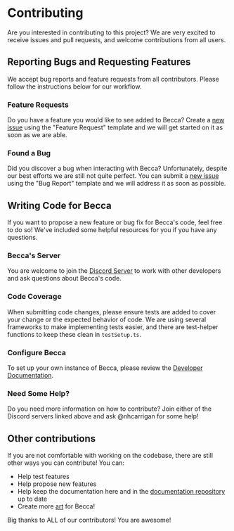 # Contributing

Are you interested in contributing to this project? We are very excited to receive issues and pull requests, and welcome contributions from all users.

## Reporting Bugs and Requesting Features

We accept bug reports and feature requests from all contributors. Please follow the instructions below for our workflow.

### Feature Requests

Do you have a feature you would like to see added to Becca? Create a [new issue](https://github.com/nhcarrigan/Becca-Lyria/issues/new/choose) using the "Feature Request" template and we will get started on it as soon as we are able.

### Found a Bug

Did you discover a bug when interacting with Becca? Unfortunately, despite our best efforts we are still not quite perfect. You can submit a [new issue](https://github.com/nhcarrigan/Becca-Lyria/issues/new/choose) using the "Bug Report" template and we will address it as soon as possible.

## Writing Code for Becca

If you want to propose a new feature or bug fix for Becca's code, feel free to do so! We've included some helpful resources for you if you have any questions.

### Becca's Server

You are welcome to join the [Discord Server](https://discord.gg/PHqDbkg) to work with other developers and ask questions about Becca's code.

### Code Coverage

When submitting code changes, please ensure tests are added to cover your change or the expected behavior of code. We are using several frameworks to make implementing tests easier, and there are test-helper functions to keep these clean in `testSetup.ts`.

### Configure Becca

To set up your own instance of Becca, please review the [Developer Documentation](https://beccalyria.nhcarrigan.com/).

### Need Some Help?

Do you need more information on how to contribute? Join either of the Discord servers linked above and ask @nhcarrigan for some help!

## Other contributions

If you are not comfortable with working on the codebase, there are still other ways you can contribute! You can:

- Help test features
- Help propose new features
- Help keep the documentation here and in the [documentation repository](https://github.com/nhcarrigan/Becca-Lyria-documentation/) up to date
- Create more [art](./img) for Becca!

Big thanks to ALL of our contributors! You are awesome!

